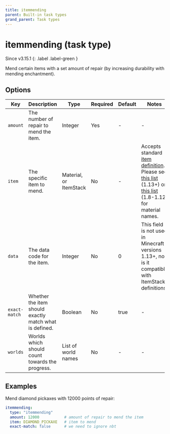 ```yaml
---
title: itemmending
parent: Built-in task types
grand_parent: Task types
---
```


# itemmending (task type)

Since v3.15.1
{: .label .label-green }

Mend certain items with a set amount of repair (by increasing durability with mending enchantment).

## Options

| Key           | Description                                            | Type                   | Required | Default | Notes                                                                                                                                                                                                                                                                        |
|---------------|--------------------------------------------------------|------------------------|----------|---------|------------------------------------------------------------------------------------------------------------------------------------------------------------------------------------------------------------------------------------------------------------------------------|
| `amount`      | The number of repair to mend the item.                 | Integer                | Yes      | \-      | \-                                                                                                                                                                                                                                                                           |
| `item`        | The specific item to mend.                             | Material, or ItemStack | No       | \-      | Accepts standard [item definition](../configuration/defining-items). Please see [this list](https://hub.spigotmc.org/javadocs/bukkit/org/bukkit/Material.html) (1.13+) or [this list](https://helpch.at/docs/1.12.2/org/bukkit/Material.html) (1.8-1.12) for material names. |
| `data`        | The data code for the item.                            | Integer                | No       | 0       | This field is not used in Minecraft versions 1.13+, nor is it compatible with ItemStack definitions.                                                                                                                                                                         |
| `exact-match` | Whether the item should exactly match what is defined. | Boolean                | No       | true    | \-                                                                                                                                                                                                                                                                           |
| `worlds`      | Worlds which should count towards the progress.        | List of world names    | No       | \-      | \-                                                                                                                                                                                                                                                                           |

## Examples

Mend diamond pickaxes with 12000 points of repair:

``` yaml
itemmending:
  type: "itemmending"
  amount: 12000           # amount of repair to mend the item
  item: DIAMOND_PICKAXE   # item to mend
  exact-match: false      # we need to ignore nbt
```
